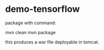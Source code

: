 # demo-tensorflow

package with command:

mvn clean
mvn package

this produces a war file deployable in tomcat.
